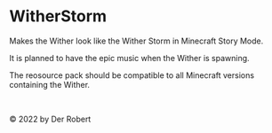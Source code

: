 # WitherStorm

Makes the Wither look like the Wither Storm in Minecraft Story Mode.

It is planned to have the epic music when the Wither is spawning.

The reosource pack should be compatible to all Minecraft versions containing the Wither.

<br>

© 2022 by Der Robert
